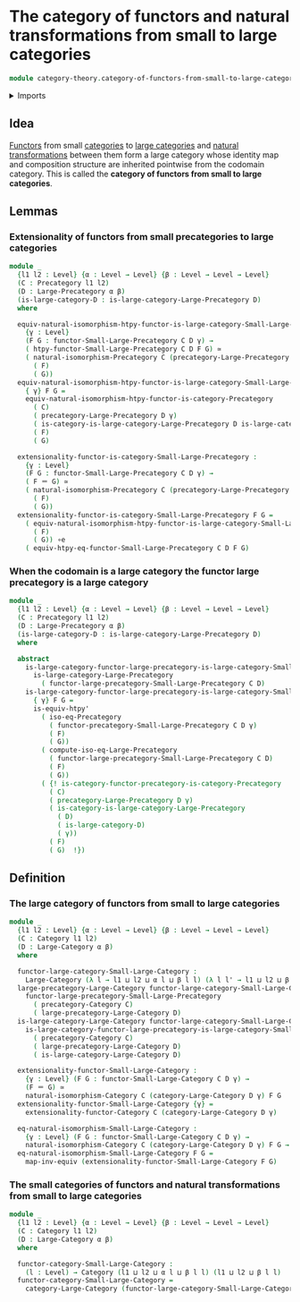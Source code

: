 # The category of functors and natural transformations from small to large categories

```agda
module category-theory.category-of-functors-from-small-to-large-categories where
```

<details><summary>Imports</summary>

```agda
open import category-theory.categories
open import category-theory.category-of-functors
open import category-theory.functors-from-small-to-large-categories
open import category-theory.functors-from-small-to-large-precategories
open import category-theory.isomorphisms-in-large-precategories
open import category-theory.isomorphisms-in-precategories
open import category-theory.large-categories
open import category-theory.large-precategories
open import category-theory.natural-isomorphisms-functors-categories
open import category-theory.natural-isomorphisms-functors-precategories
open import category-theory.precategories
open import category-theory.precategory-of-functors-from-small-to-large-precategories

open import foundation.equivalences
open import foundation.identity-types
open import foundation.universe-levels
```

</details>

## Idea

[Functors](category-theory.functors-from-small-to-large-categories.md) from
small [categories](category-theory.categories.md) to
[large categories](category-theory.large-categories.md) and
[natural transformations](category-theory.natural-transformations-functors-from-small-to-large-precategories.md)
between them form a large category whose identity map and composition structure
are inherited pointwise from the codomain category. This is called the
**category of functors from small to large categories**.

## Lemmas

### Extensionality of functors from small precategories to large categories

```agda
module _
  {l1 l2 : Level} {α : Level → Level} {β : Level → Level → Level}
  (C : Precategory l1 l2)
  (D : Large-Precategory α β)
  (is-large-category-D : is-large-category-Large-Precategory D)
  where

  equiv-natural-isomorphism-htpy-functor-is-large-category-Small-Large-Precategory :
    {γ : Level}
    (F G : functor-Small-Large-Precategory C D γ) →
    ( htpy-functor-Small-Large-Precategory C D F G) ≃
    ( natural-isomorphism-Precategory C (precategory-Large-Precategory D γ)
      ( F)
      ( G))
  equiv-natural-isomorphism-htpy-functor-is-large-category-Small-Large-Precategory
    { γ} F G =
    equiv-natural-isomorphism-htpy-functor-is-category-Precategory
      ( C)
      ( precategory-Large-Precategory D γ)
      ( is-category-is-large-category-Large-Precategory D is-large-category-D γ)
      ( F)
      ( G)

  extensionality-functor-is-category-Small-Large-Precategory :
    {γ : Level}
    (F G : functor-Small-Large-Precategory C D γ) →
    ( F ＝ G) ≃
    ( natural-isomorphism-Precategory C (precategory-Large-Precategory D γ)
      ( F)
      ( G))
  extensionality-functor-is-category-Small-Large-Precategory F G =
    ( equiv-natural-isomorphism-htpy-functor-is-large-category-Small-Large-Precategory
      ( F)
      ( G)) ∘e
    ( equiv-htpy-eq-functor-Small-Large-Precategory C D F G)
```

### When the codomain is a large category the functor large precategory is a large category

```agda
module _
  {l1 l2 : Level} {α : Level → Level} {β : Level → Level → Level}
  (C : Precategory l1 l2)
  (D : Large-Precategory α β)
  (is-large-category-D : is-large-category-Large-Precategory D)
  where

  abstract
    is-large-category-functor-large-precategory-is-large-category-Small-Large-Precategory :
      is-large-category-Large-Precategory
        ( functor-large-precategory-Small-Large-Precategory C D)
    is-large-category-functor-large-precategory-is-large-category-Small-Large-Precategory
      { γ} F G =
      is-equiv-htpy'
        ( iso-eq-Precategory
          ( functor-precategory-Small-Large-Precategory C D γ)
          ( F)
          ( G))
        ( compute-iso-eq-Large-Precategory
          ( functor-large-precategory-Small-Large-Precategory C D)
          ( F)
          ( G))
        ( {! is-category-functor-precategory-is-category-Precategory
          ( C)
          ( precategory-Large-Precategory D γ)
          ( is-category-is-large-category-Large-Precategory
            ( D)
            ( is-large-category-D)
            ( γ))
          ( F)
          ( G)  !})
```

## Definition

### The large category of functors from small to large categories

```agda
module _
  {l1 l2 : Level} {α : Level → Level} {β : Level → Level → Level}
  (C : Category l1 l2)
  (D : Large-Category α β)
  where

  functor-large-category-Small-Large-Category :
    Large-Category (λ l → l1 ⊔ l2 ⊔ α l ⊔ β l l) (λ l l' → l1 ⊔ l2 ⊔ β l l')
  large-precategory-Large-Category functor-large-category-Small-Large-Category =
    functor-large-precategory-Small-Large-Precategory
      ( precategory-Category C)
      ( large-precategory-Large-Category D)
  is-large-category-Large-Category functor-large-category-Small-Large-Category =
    is-large-category-functor-large-precategory-is-large-category-Small-Large-Precategory
      ( precategory-Category C)
      ( large-precategory-Large-Category D)
      ( is-large-category-Large-Category D)

  extensionality-functor-Small-Large-Category :
    {γ : Level} (F G : functor-Small-Large-Category C D γ) →
    (F ＝ G) ≃
    natural-isomorphism-Category C (category-Large-Category D γ) F G
  extensionality-functor-Small-Large-Category {γ} =
    extensionality-functor-Category C (category-Large-Category D γ)

  eq-natural-isomorphism-Small-Large-Category :
    {γ : Level} (F G : functor-Small-Large-Category C D γ) →
    natural-isomorphism-Category C (category-Large-Category D γ) F G → F ＝ G
  eq-natural-isomorphism-Small-Large-Category F G =
    map-inv-equiv (extensionality-functor-Small-Large-Category F G)
```

### The small categories of functors and natural transformations from small to large categories

```agda
module _
  {l1 l2 : Level} {α : Level → Level} {β : Level → Level → Level}
  (C : Category l1 l2)
  (D : Large-Category α β)
  where

  functor-category-Small-Large-Category :
    (l : Level) → Category (l1 ⊔ l2 ⊔ α l ⊔ β l l) (l1 ⊔ l2 ⊔ β l l)
  functor-category-Small-Large-Category =
    category-Large-Category (functor-large-category-Small-Large-Category C D)
```
